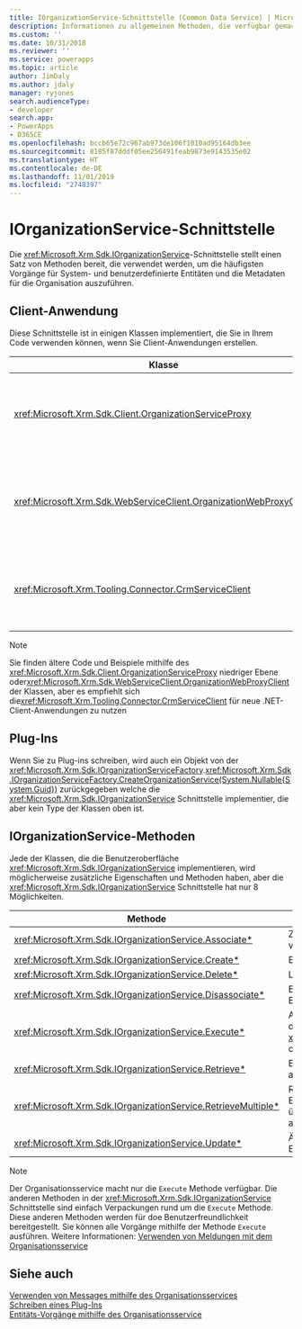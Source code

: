 ```yaml
---
title: IOrganizationService-Schnittstelle (Common Data Service) | Microsoft-Dokumentation
description: Informationen zu allgemeinen Methoden, die verfügbar gemacht werden, um Datenvorgänge mit Common Data Service auszuführen.
ms.custom: ''
ms.date: 10/31/2018
ms.reviewer: ''
ms.service: powerapps
ms.topic: article
author: JimDaly
ms.author: jdaly
manager: ryjones
search.audienceType:
- developer
search.app:
- PowerApps
- D365CE
ms.openlocfilehash: bccb65e72c967ab973de106f1010ad95164db3ee
ms.sourcegitcommit: 8185f87dddf05ee256491feab9873e9143535e02
ms.translationtype: HT
ms.contentlocale: de-DE
ms.lasthandoff: 11/01/2019
ms.locfileid: "2748397"
---
```

# <a name="iorganizationservice-interface"></a>IOrganizationService-Schnittstelle

Die <xref:Microsoft.Xrm.Sdk.IOrganizationService>-Schnittstelle stellt einen Satz von Methoden bereit, die verwendet werden, um die häufigsten Vorgänge für System- und benutzerdefinierte Entitäten und die Metadaten für die Organisation auszuführen.

## <a name="client-applications"></a>Client-Anwendung

Diese Schnittstelle ist in einigen Klassen implementiert, die Sie in Ihrem Code verwenden können, wenn Sie Client-Anwendungen erstellen.

|Klasse|Beschreibung|
|--|--|
|<xref:Microsoft.Xrm.Sdk.Client.OrganizationServiceProxy>|Dies ist die erste Klasse auf niedriger Ebene, die von WCF und dem SOAP-Endpunkt verwendet wird |
|<xref:Microsoft.Xrm.Sdk.WebServiceClient.OrganizationWebProxyClient>|Diese Klasse auf niedriger Ebene wurde erstellt, um die OAuth-Authentifizierung zum SOAP-Endpunkt zu aktivieren|
|<xref:Microsoft.Xrm.Tooling.Connector.CrmServiceClient>|Dies ist die Klasse, die Sie verwenden sollen, wenn Sie .NET-Client-Anwendungen erstellen. |

> [!NOTE]
> Sie finden ältere Code und Beispiele mithilfe des  <xref:Microsoft.Xrm.Sdk.Client.OrganizationServiceProxy> niedriger Ebene oder<xref:Microsoft.Xrm.Sdk.WebServiceClient.OrganizationWebProxyClient> der Klassen, aber es empfiehlt sich die<xref:Microsoft.Xrm.Tooling.Connector.CrmServiceClient> für neue .NET-Client-Anwendungen zu nutzen

## <a name="plug-ins"></a>Plug-Ins

Wenn Sie zu Plug-ins schreiben, wird auch ein Objekt von der <xref:Microsoft.Xrm.Sdk.IOrganizationServiceFactory>.<xref:Microsoft.Xrm.Sdk.IOrganizationServiceFactory.CreateOrganizationService(System.Nullable{System.Guid})> zurückgegeben welche die <xref:Microsoft.Xrm.Sdk.IOrganizationService> Schnittstelle implementier, die aber kein Type der Klassen oben ist.

## <a name="iorganizationservice-methods"></a>IOrganizationService-Methoden

Jede der Klassen, die die Benutzeroberfläche <xref:Microsoft.Xrm.Sdk.IOrganizationService> implementieren, wird möglicherweise zusätzliche Eigenschaften und Methoden haben, aber die <xref:Microsoft.Xrm.Sdk.IOrganizationService> Schnittstelle hat nur 8 Möglichkeiten.


|Methode  |Beschreibung  |
|---------|---------|
|<xref:Microsoft.Xrm.Sdk.IOrganizationService.Associate*>|Zwei Entitäten mit einer Entitätsbeziehung verknüpfen|
|<xref:Microsoft.Xrm.Sdk.IOrganizationService.Create*>|Erstellt einen Entitätsdatensatz.|
|<xref:Microsoft.Xrm.Sdk.IOrganizationService.Delete*>|Löscht einen Entitätsdatensatz|
|<xref:Microsoft.Xrm.Sdk.IOrganizationService.Disassociate*>|Entfernt die Verknüpfung zwischen zwei Entitäten mit einer Entitätsbeziehung|
|<xref:Microsoft.Xrm.Sdk.IOrganizationService.Execute*>|Anwenden eines Vorgangs, der als Message definiert wird, indem eine Instanz einer  <xref:Microsoft.Xrm.Sdk.OrganizationRequest> oder Klasse davon abgeleitet wird.|
|<xref:Microsoft.Xrm.Sdk.IOrganizationService.Retrieve*>|Eine Instanz  von einem Entitätsdatensatz abzurufen.|
|<xref:Microsoft.Xrm.Sdk.IOrganizationService.RetrieveMultiple*>|Rufen Sie eine Sammlung von Entitätsdatensätze ab, die mit den Kriterien übereinstimmen, die in einer Abfrage angegeben werden.|
|<xref:Microsoft.Xrm.Sdk.IOrganizationService.Update*>|Ändern den Attributwert eines Entitätsdatensatzes.|

> [!NOTE]
> Der Organisationsservice macht nur die `Execute` Methode verfügbar. Die anderen Methoden in der <xref:Microsoft.Xrm.Sdk.IOrganizationService> Schnittstelle sind einfach  Verpackungen rund um die `Execute` Methode. Diese anderen Methoden werden für doe Benutzerfreundlichkeit bereitgestellt. Sie können alle Vorgänge mithilfe der Methode `Execute` ausführen. Weitere Informationen: [Verwenden von Meldungen mit dem Organisationsservice](use-messages.md)

## <a name="see-also"></a>Siehe auch

[Verwenden von Messages mithilfe des Organisationsservices](use-messages.md)<br />
[Schreiben eines Plug-Ins](../write-plug-in.md)<br />
[Entitäts-Vorgänge mithilfe des Organisationsservice](entity-operations.md)